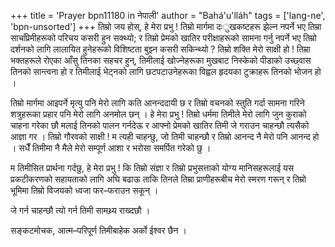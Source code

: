 +++
title = 'Prayer bpn11180 in नेपाली'
author = "Bahá'u'lláh"
tags = ['lang-ne', 'bpn-unsorted']
+++
तिम्रो जय होस्, हे मेरा प्रभु ! तिम्रो मार्गमा दःुखकष्टहरू झेल्न नपर्ने भए तिम्रा साचाँप्रेमीहरूको परिचय कसरी हुन सक्थ्यो; र तिम्रो प्रेमको खातिर परीक्षाहरूको सामना गर्नु नपर्ने भए तिम्रो दर्शनको लागि लालायित हुनेहरूको विशिष्टता बुझ्न कसरी सकिन्थ्यो ? तिम्रो शक्ति मेरो साक्षी हो ! तिम्रा भक्तहरूले रोएका आँसु तिनका सहचर हुन्, तिमीलाई खोज्नेहरूका मुखबाट निस्केको पीडाको उच्छ्वास तिनको सान्त्वना हो र तिमीलाई भेट्नको लागि छटपटाउनेहरूका विह्वल हृदयका टुक्राहरू तिनको भोजन हो । 

तिम्रो मार्गमा आइपर्ने मृत्यु पनि मेरो लागि कति आनन्ददायी छ र तिम्रो वचनको स्तुति गर्दा सामना गरिने शत्रुहरूका प्रहार पनि मेरो लागि अनमोल छन् । हे मेरा प्रभु !
तिम्रो धर्ममा तिमीले मेरो लागि जुन कुराको चाहना गरेका छौ मलाई  तिनको पालन गर्नदेऊ र आफ्नो प्रेमको खातिर तिमी जे गराउन चाहन्छौ त्यसैको आज्ञा गर । तिम्रो गौरवको साक्षी ! म त्यही चाहन्छु, जो तिमी चाहन्छौ र तिम्रो आनन्द नै मेरो पनि आनन्द हो  । सधैँ तिमीमा नै मैले मेरो सम्पूर्ण आशा र भरोसा समर्पित गरेको छु । 

म तिमीसित प्रार्थना गर्दछु, हे मेरा प्रभु ! कि तिम्रो संज्ञा र तिम्रो प्रभुसत्ताको योग्य मानिसहरूलाई यस प्रकटीकरणको सहायताको लागि अघि बढाऊ ताकि तिनले तिम्रा प्राणीहरूबीच मेरो स्मरण गरून् र तिम्रो भूमिमा तिम्रो विजयको ध्वजा फर–फराउन सकून् । 

जे गर्न चाहन्छौ त्यो गर्न तिमी सामथ्र्य राख्दछौ । 

सङ्कटमोचक, आत्म–परिपूर्ण तिमीबाहेक अर्को ईश्वर छैन ।
